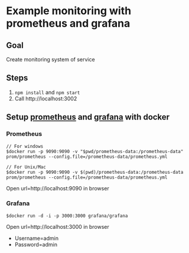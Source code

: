 # Example monitoring with prometheus and grafana

## Goal

Create monitoring system of service

## Steps

1. `npm install` and `npm start`
2. Call http://localhost:3002

## Setup [prometheus](https://prometheus.io/) and [grafana](https://grafana.com/) with docker


### Prometheus
```
// For windows
$docker run -p 9090:9090 -v "$pwd/prometheus-data:/prometheus-data" prom/prometheus --config.file=/prometheus-data/prometheus.yml

// For Unix/Mac
$docker run -p 9090:9090 -v $(pwd)/prometheus-data:/prometheus-data prom/prometheus --config.file=/prometheus-data/prometheus.yml

```
Open url=http://localhost:9090 in browser


### Grafana

```
$docker run -d -i -p 3000:3000 grafana/grafana
```

Open url=http://localhost:3000 in browser
* Username=admin
* Password=admin

